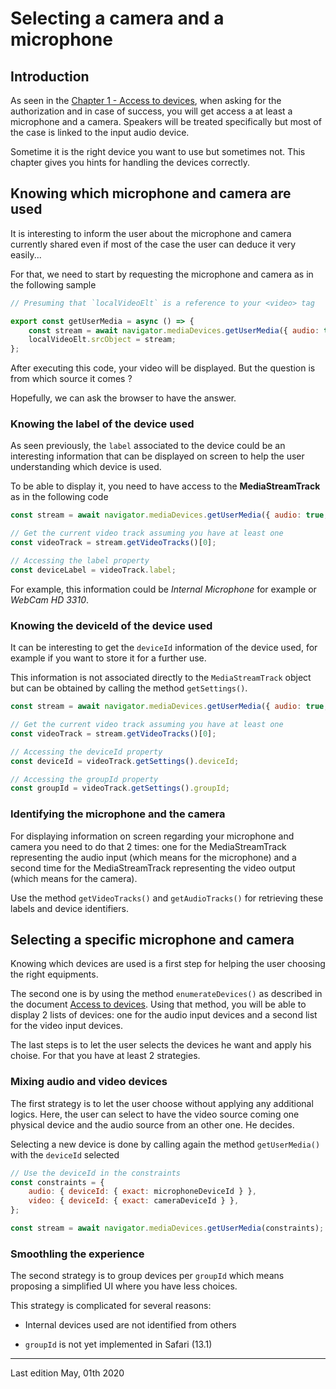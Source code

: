 # Selecting a camera and a microphone

## Introduction

As seen in the [Chapter 1 - Access to devices](./Chapter%20%1%20-%20Access%20to%devices.md), when asking for the authorization and in case of success, you will get access a at least a microphone and a camera. Speakers will be treated
specifically but most of the case is linked to the input audio device.

Sometime it is the right device you want to use but sometimes not. This chapter gives you hints for handling the devices correctly.

## Knowing which microphone and camera are used

It is interesting to inform the user about the microphone and camera currently shared even if most of the case the user can deduce it very easily...

For that, we need to start by requesting the microphone and camera as in the following sample

```js
// Presuming that `localVideoElt` is a reference to your <video> tag

export const getUserMedia = async () => {
    const stream = await navigator.mediaDevices.getUserMedia({ audio: true, video: true });
    localVideoElt.srcObject = stream;
};
```

After executing this code, your video will be displayed. But the question is from which source it comes ?

Hopefully, we can ask the browser to have the answer.

### Knowing the label of the device used

As seen previously, the `label` associated to the device could be an interesting information that can be displayed on screen to help the user understanding which device is used.

To be able to display it, you need to have access to the **MediaStreamTrack** as in the following code

```js
const stream = await navigator.mediaDevices.getUserMedia({ audio: true, video: true });

// Get the current video track assuming you have at least one
const videoTrack = stream.getVideoTracks()[0];

// Accessing the label property
const deviceLabel = videoTrack.label;
```

For example, this information could be _Internal Microphone_ for example or _WebCam HD 3310_.

### Knowing the deviceId of the device used

It can be interesting to get the `deviceId` information of the device used, for example if you want to store it for a further use.

This information is not associated directly to the `MediaStreamTrack` object but can be obtained by calling the method `getSettings()`.

```js
const stream = await navigator.mediaDevices.getUserMedia({ audio: true, video: true });

// Get the current video track assuming you have at least one
const videoTrack = stream.getVideoTracks()[0];

// Accessing the deviceId property
const deviceId = videoTrack.getSettings().deviceId;

// Accessing the groupId property
const groupId = videoTrack.getSettings().groupId;
```

### Identifying the microphone and the camera

For displaying information on screen regarding your microphone and camera you need to do that 2 times: one for the MediaStreamTrack representing the audio input (which means for the microphone) and a second time for the MediaStreamTrack representing the video output (which means for the camera).

Use the method `getVideoTracks()` and `getAudioTracks()` for retrieving these labels and device identifiers.

## Selecting a specific microphone and camera

Knowing which devices are used is a first step for helping the user choosing the right equipments.

The second one is by using the method `enumerateDevices()` as described in the document [Access to devices](Access%20to%devices.md). Using that method, you will be able to display 2 lists of devices: one for the audio input devices and a second list for the video input devices.

The last steps is to let the user selects the devices he want and apply his choise. For that you have at least 2 strategies.

### Mixing audio and video devices

The first strategy is to let the user choose without applying any additional logics. Here, the user can select to have the video source coming one physical device and the audio source from an other one. He decides.

Selecting a new device is done by calling again the method `getUserMedia()` with the `deviceId` selected

```js
// Use the deviceId in the constraints
const constraints = {
    audio: { deviceId: { exact: microphoneDeviceId } },
    video: { deviceId: { exact: cameraDeviceId } },
};

const stream = await navigator.mediaDevices.getUserMedia(constraints);
```

### Smoothling the experience

The second strategy is to group devices per `groupId` which means proposing a simplified UI where you have less choices.

This strategy is complicated for several reasons:

-   Internal devices used are not identified from others

-   `groupId` is not yet implemented in Safari (13.1)

---

Last edition May, 01th 2020
